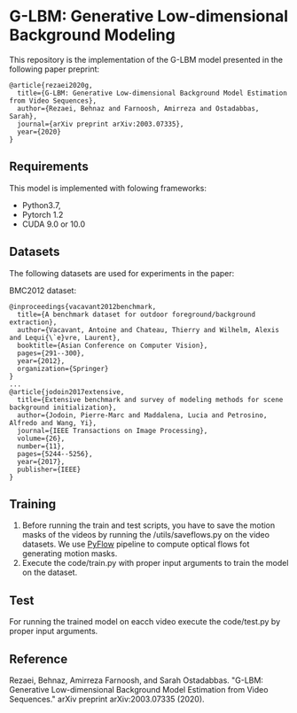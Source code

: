 # G-LBM: Generative Low-dimensional Background Modeling
This repository is the implementation of the G-LBM model presented in the following paper preprint:
```
@article{rezaei2020g,
  title={G-LBM: Generative Low-dimensional Background Model Estimation from Video Sequences},
  author={Rezaei, Behnaz and Farnoosh, Amirreza and Ostadabbas, Sarah},
  journal={arXiv preprint arXiv:2003.07335},
  year={2020}
}
```
## Requirements

This model is implemented with folowing frameworks:
* Python3.7, 
* Pytorch 1.2 
* CUDA 9.0 or 10.0

## Datasets

The following datasets are used for experiments in the paper:

BMC2012 dataset:

```
@inproceedings{vacavant2012benchmark,
  title={A benchmark dataset for outdoor foreground/background extraction},
  author={Vacavant, Antoine and Chateau, Thierry and Wilhelm, Alexis and Lequi{\`e}vre, Laurent},
  booktitle={Asian Conference on Computer Vision},
  pages={291--300},
  year={2012},
  organization={Springer}
}
...
@article{jodoin2017extensive,
  title={Extensive benchmark and survey of modeling methods for scene background initialization},
  author={Jodoin, Pierre-Marc and Maddalena, Lucia and Petrosino, Alfredo and Wang, Yi},
  journal={IEEE Transactions on Image Processing},
  volume={26},
  number={11},
  pages={5244--5256},
  year={2017},
  publisher={IEEE}
}
```


## Training
1) Before running the train and test scripts, you have to save the motion masks of the videos by running the /utils/saveflows.py on the video datasets. We use [PyFlow](https://github.com/pathak22/pyflow) pipeline to compute optical flows fot generating motion masks.
2) Execute the code/train.py with proper input arguments to train the model on the dataset.


## Test
For running the trained model on eacch video execute the code/test.py by proper input arguments.

## Reference
Rezaei, Behnaz, Amirreza Farnoosh, and Sarah Ostadabbas. "G-LBM: Generative Low-dimensional Background Model Estimation from Video Sequences." arXiv preprint arXiv:2003.07335 (2020).

